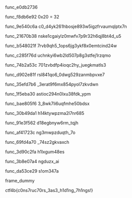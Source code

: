 func_e0db2736

func_f8db6e92
0x20 = 32

func_9e540c6a
c0_d4yk261hbosje893w5igzfrvaumqlptx7n

func_21670b38
nske1cgaiylz0mwfv7p9r32h6qj8bt4d_u5

func_b548021f
7rvb9qh5_1ops6jg3ykf8x0emtcind24w

func_c285f76d
uchnkyi6wb2ld507p8g3stfej1rzqmo

func_74b2a53c
701zvbdfp4ioqc2hy_juegkmatls3

func_d902e81f
rsl841qo6_0dwg529zanmbpvxe7

func_35efd7b6
_3erat9f6mx854pyol7zkvdwn

func_1f5eba30
astioc294n0lxu38fdk_ypm

func_bae805f6
3_8wk7li6uqfmhe50bdsx

func_30b49da1
h14ktywpzma2l7nr685

func_91e3f562
d18egbnyw6rm_tqjh

func_af41723c
ng3mwpzduqth_7o

func_69fd4a70
_74sz2gkvaxch

func_3d90c2fa
h1lxgum48es

func_3b8e07a4
ngduzx_ai

func_da53ce29
s!om347a

frame_dummy

ctf4b{c0ns7ruc70rs_3as3_h1d1ng_7h1ngs!}
